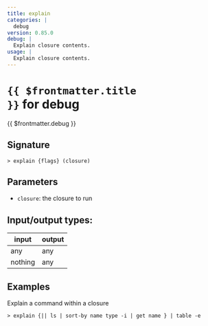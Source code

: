 ```yaml
---
title: explain
categories: |
  debug
version: 0.85.0
debug: |
  Explain closure contents.
usage: |
  Explain closure contents.
---
```

<!-- This file is automatically generated. Please edit the command in https://github.com/nushell/nushell instead. -->

# <code>{{ $frontmatter.title }}</code> for debug

<div class='command-title'>{{ $frontmatter.debug }}</div>

## Signature

```> explain {flags} (closure)```

## Parameters

 -  `closure`: the closure to run


## Input/output types:

| input   | output |
| ------- | ------ |
| any     | any    |
| nothing | any    |
## Examples

Explain a command within a closure
```nu
> explain {|| ls | sort-by name type -i | get name } | table -e

```
